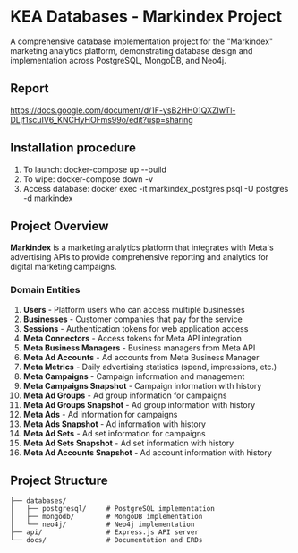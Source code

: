 # KEA Databases - Markindex Project

A comprehensive database implementation project for the "Markindex" marketing analytics platform, demonstrating database design and implementation across PostgreSQL, MongoDB, and Neo4j.

## Report

https://docs.google.com/document/d/1F-ysB2HH01QXZIwTl-DLjf1scuIV6_KNCHyHOFms99o/edit?usp=sharing

## Installation procedure

1. To launch: docker-compose up --build
2. To wipe: docker-compose down -v
3. Access database: docker exec -it markindex_postgres psql -U postgres -d markindex

## Project Overview

**Markindex** is a marketing analytics platform that integrates with Meta's advertising APIs to provide comprehensive reporting and analytics for digital marketing campaigns.

### Domain Entities

1. **Users** - Platform users who can access multiple businesses
2. **Businesses** - Customer companies that pay for the service
3. **Sessions** - Authentication tokens for web application access
4. **Meta Connectors** - Access tokens for Meta API integration
5. **Meta Business Managers** - Business managers from Meta API
6. **Meta Ad Accounts** - Ad accounts from Meta Business Manager
7. **Meta Metrics** - Daily advertising statistics (spend, impressions, etc.)
8. **Meta Campaigns** - Campaign information and management
9. **Meta Campaigns Snapshot** - Campaign information with history
10. **Meta Ad Groups** - Ad group information for campaigns
11. **Meta Ad Groups Snapshot** - Ad group information with history
12. **Meta Ads** - Ad information for campaigns
13. **Meta Ads Snapshot** - Ad information with history
14. **Meta Ad Sets** - Ad set information for campaigns
15. **Meta Ad Sets Snapshot** - Ad set information with history
16. **Meta Ad Accounts Snapshot** - Ad account information with history

## Project Structure

```
├── databases/
│   ├── postgresql/     # PostgreSQL implementation
│   ├── mongodb/        # MongoDB implementation
│   └── neo4j/          # Neo4j implementation
├── api/                # Express.js API server
└── docs/               # Documentation and ERDs
```
